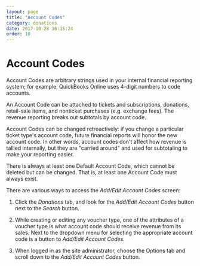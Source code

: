 ```yaml
---
layout: page
title: "Account Codes"
category: donations
date: 2017-10-28 16:15:24
order: 10
---
```

# Account Codes

Account Codes are arbitrary strings used in your internal financial reporting system; for example, QuickBooks Online uses 4-digit numbers to code accounts.

An Account Code can be attached to tickets and subscriptions, donations, retail-sale items, and nonticket purchases (e.g. exchange fees). The revenue reporting breaks out subtotals by account code.

Account Codes can be changed retroactively: if you change a particular ticket type's account code, future financial reports will honor the new account code.  In other words, account codes don't affect how revenue is tallied internally, but they are "carried around" and used for subtotaling to make your reporting easier.

There is always at least one Default Account Code, which cannot be deleted but can be changed.  That is, at least one Account Code must always exist.

There are various ways to access the *Add/Edit Account Codes* screen:

1. Click the *Donations* tab, and look for the *Add/Edit Account Codes* button next to the *Search* button.

2. While creating or editing any voucher type, one of the attributes of a voucher type is what account code should receive revenue from its sales.  Next to the dropdown menu for selecting the appropriate account code is a button to *Add/Edit Account Codes*.

3. When logged in as the site administrator, choose the Options tab and scroll down to the *Add/Edit Account Codes* button.
